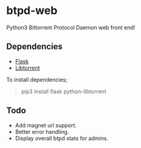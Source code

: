 # btpd-web
Python3 Bittorrent Protocol Daemon web front end!

## Dependencies
* [Flask](https://pypi.python.org/pypi/Flask)
* [Libtorrent](https://pypi.python.org/pypi/python-libtorrent)

To install dependencies;
> pip3 install flask python-libtorrent

## Todo
* Add magnet url support.
* Better error handling.
* Display overall btpd stats for admins.
